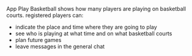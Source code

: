 

App Play Basketball shows how many players are playing on basketball courts.
registered players can: 
- indicate the place and time where they are going to play
- see who is playing at what time and on what basketball courts 
- plan future games 
- leave messages in the general chat
